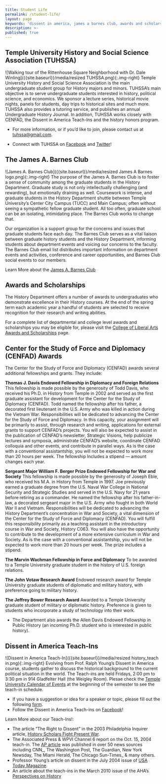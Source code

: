 ```yaml
---
title: Student Life
permalink: /student-life/
layout: page
keywords: 'dissent in america, james a barnes club, awards and scholarships'
description: >-
published: true
---
```

## Temple University History and Social Science Association (TUHSSA)
![Walking tour of the Rittenhouse Square Neighborhood with Dr. Dale Winling]({{site.baseurl}}/media/resized TUHSSA.png){:.img-right}
Temple University History and Social Science Association is the main undergraduate student group for History majors and minors. TUHSSA’s main objective is to serve undergraduate students interested in history, political science, and economics. We sponsor a lecture series, historical movie nights, panels for students, day trips to historical sites and much more. TUHSSA also provides a tutoring service, and publishes an annual Undergraduate History Journal. In addition, TUHSSA works closely with CENFAD, the Dissent in America Teach-Ins and the history honors program.

- For more information, or if you’d like to join, please contact us at [tuhssa@gmail.com](mailto:tuhssa@gmail.com). 

- Connect with TUHSSA on [Facebook](http://www.facebook.com/group.php?gid=72543762899) and [Twitter](http://www.twitter.com/tuhssa)! 

## The James A. Barnes Club
![James A. Barnes Club]({{site.baseurl}}/media/resized James A Barnes logo.png){:.img-right}
The purpose of the James A. Barnes Club is to foster a sense of community among the graduate students in the History Department. Graduate study is not only intellectually challenging (and rewarding), but emotionally draining as well. Coursework is intense, and graduate students in the History Department shuttle between Temple University’s Center City Campus (TUCC) and Main Campus; often without seeing a sympathetic fellow graduate student. All too often, graduate school can be an isolating, intimidating place. The Barnes Club works to change that.

Our organization is a support group for the concerns and issues that graduate students face each day. The Barnes Club serves as a vital liaison between graduate history students and the History Department, informing students about department events and voicing our concerns to the faculty. The Barnes Club email list distributes important information on department events and activities, conference and career opportunities, and Barnes Club social events to our members.

Learn More about the [James A. Barnes Club](https://sites.temple.edu/barnesclub/)

## Awards and Scholarships
The History Department offers a number of awards to undergraduates who demonstrate excellence in their History courses. At the end of the spring term each academic year a handful of students are selected to receive recognition for their research and writing abilities.

For a complete list of departmental and college level awards and scholarships you may be eligible for, please visit the [College of Liberal Arts Awards and Scholarships](https://liberalarts.temple.edu/about-us/resources/awards-and-scholarships?field_awards_department_nid=4588&field_awards_academics_class_value=All) page.

## Center for the Study of Force and Diplomacy (CENFAD) Awards
The Center for the Study of Force and Diplomacy (CENFAD) awards several additional fellowships and grants. They include:

**Thomas J. Davis Endowed Fellowship in Diplomacy and Foreign Relations**
This fellowship is made possible by the generosity of Todd Davis, who received his Ph.D. in History from Temple in 2002 and served as the first graduate assistant for development for the Center for the Study of Diplomacy (CENFAD). Todd named the fellowship after his father, a decorated first lieutenant in the U.S. Army who was killed in action during the Vietnam War.  Responsibilities will be dedicated to advancing the Center for the Study of Force and Diplomacy. In this capacity, your assignment will be primarily to assist, through research and writing, applications for external grants to support CENFAD’s projects. You will also be expected to assist in the publication of CENFAD’s newsletter, Strategic Visions, help publicize lectures and symposia, administrate CENFAD’s website, coordinate CENFAD colloquia and other events, and contribute in parallel ways. As is the case with a conventional assistantship, you will not be expected to work more than 20 hours per week. The fellowship Includes a stipend — amount changes each year.

**Sergeant Major William F. Berger Prize Endowed Fellowship for War and Society**
This fellowship is made possible by the generosity of Joseph Eble, who received his M.A. in History from Temple in 1997. Joe previously earned a graduate degree from the U.S. Naval War College in National Security and Strategic Studies and served in the U.S. Navy for 21 years before retiring as a commander. He named the fellowship after his father-in-law, a decorated sergeant major in the U.S. Army who fought in both World War II and Vietnam. Responsibilities will be dedicated to advancing the History Department’s concentration in War and Society, a vital dimension of the Center for the Study of Force and Diplomacy (CENFAD). You will fulfill this responsibility primarily as a teaching assistant in the introductory course in War and Society, History C063. You will also have the opportunity to contribute to the development of a more extensive curriculum in War and Society. As is the case with a conventional assistantship, you will not be expected to work more than 20 hours per week. The prize includes a stipend.

**The Marvin Wachman Fellowship in Force and Diplomacy**
To be awarded to a Temple University graduate student in the history of U.S. foreign relations.

**The John Votaw Research Award**
Endowed research award for Temple University graduate students of diplomatic and military history, with preference going to military history.

**The Jeffrey Bower Research Award**
Awarded to a Temple University graduate student of military or diplomatic history. Preference is given to students who incorporate a study of technology into their work.

- The Department also awards the Allen Davis Endowed Fellowship in Public History (an incoming Ph.D. student who is interested in public history).

## Dissent in America Teach-Ins
![Dissent in America Teach-In]({{site.baseurl}}/media/resized history_teach in.png){:.img-right} 
Evolving from Prof. Ralph Young’s Dissent in America course, students gather to discuss the historical background to the current political situation in the world. The Teach-ins are held Fridays, 2:00 pm to 3:30 pm in 914 Gladfelter Hall (the Weigley Room). Plesae check the [Temple University Calendar of Events](https://events.temple.edu/department/college-of-liberal-arts) at the beginning of the semester to see the teach-in schedule.
- If you have a suggestion or idea for a speaker or topic, please fill out the following [form](https://form.jotform.com/81094750388161).
- Follow the Dissent in America Teach-ins on [Facebook](https://www.facebook.com/pages/Dissent-in-America-Teach-in/1409419602625923)! 

Learn More about our Teach-Ins!:
- The article “The Right to Dissent” in the 2003 Philadelphia Inquirer article, [History Scholars Fight Present War](http://www.peace.ca/professorsrally.htm).
- The Associated Press & WPVI Channel 6 report on the Oct. 15, 2004 teach-in. The [AP article](http://www.cla.temple.edu/history/2004/10/19/veteran-earns-dissenters-respect-at-teach-in/) was published in over 50 news sources including CNN_, The Washington Post, The Guardian, New York Newsday, The Miami Herald, The Chicago Sun-Times_ & many others.
- Professor Young’s article on dissent in the July 2004 issue of [USA Today Magazine](https://liberalarts.temple.edu/sites/liberalarts/files/DISSENT.pdf).
- An article about the teach-ins in the March 2010 issue of the AHA’s [Perspectives on History](https://www.historians.org/publications-and-directories/perspectives-on-history/march-2010/teaching-history-sixties-style-at-temple-university)
